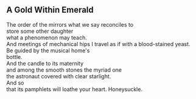 A Gold Within Emerald
---------------------
The order of the mirrors what we say reconciles to  
store some other daughter  
what a phenomenon may teach.  
And meetings of mechanical hips I travel as if with a blood-stained yeast.  
Be guided by the musical home's  
bottle.  
And the candle to its maternity  
and among the smooth stones the myriad one  
the astronaut covered with clear starlight.  
And so  
that its pamphlets will loathe your heart. Honeysuckle.  
